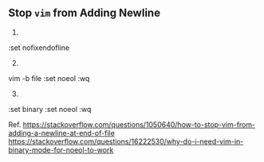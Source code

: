 ## Stop `vim` from Adding Newline
1.
:set nofixendofline

2.
vim -b file
:set noeol
:wq

3.
:set binary
:set noeol
:wq

Ref.
<https://stackoverflow.com/questions/1050640/how-to-stop-vim-from-adding-a-newline-at-end-of-file>
<https://stackoverflow.com/questions/16222530/why-do-i-need-vim-in-binary-mode-for-noeol-to-work>
